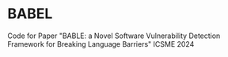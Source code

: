# BABEL
Code for Paper "BABLE: a Novel Software Vulnerability Detection Framework for Breaking Language Barriers" ICSME 2024

